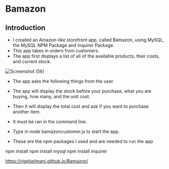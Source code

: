# Bamazon

## Introduction
- I created an Amazon-like storefront app, called Bamazon, using MySQL, the MySQL NPM Package and Inquirer Package.
- This app takes in orders from customers.
- The app first displays a list of all of the available products, their costs, and current stock. 


![Screenshot (56)](https://user-images.githubusercontent.com/43711248/54461872-3f7cc300-4744-11e9-8ac2-8fbc84125300.png)


- The app asks the following things from the user.




- The app will display the stock before your purchase, what you are buying, how many, and the unit cost.
- Then it will display the total cost and ask if you want to purchase another item. 




- It must be ran in the command line.
- Type in node bamazoncustomer.js to start the app.
- These are the npm packages I used and are needed to run the app

npm install 
npm install mysql
npm install inquirer


 https://rigelselmani.github.io/Bamazon/
